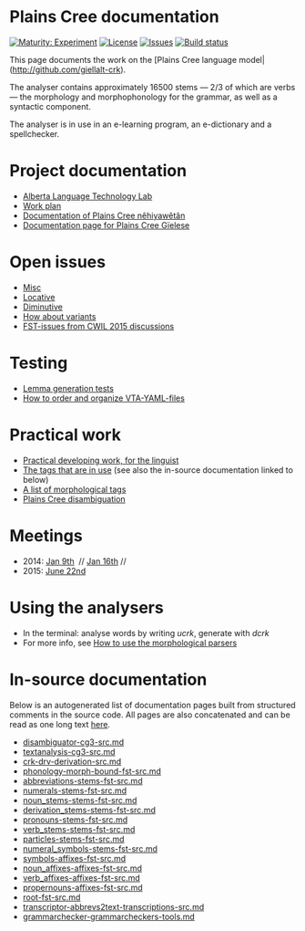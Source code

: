 # Plains Cree documentation

[![Maturity: Experiment](https://img.shields.io/badge/Maturity-Experiment-black.svg)](https://giellalt.github.io/MaturityClassification.html)
[![License](https://img.shields.io/github/license/giellalt/lang-crk)](https://raw.githubusercontent.com/giellalt/lang-crk/main/LICENSE)
[![Issues](https://img.shields.io/github/issues/giellalt/lang-crk)](https://github.com/giellalt/lang-crk/issues)
[![Build status](https://github.com/giellalt/lang-crk/workflows/Speller%20CI+CD/badge.svg)](https://github.com/giellalt/lang-crk/actions)

This page documents the work on the [Plains Cree language model|(http://github.com/giellalt-crk). 

The analyser contains approximately 16500 stems — 2/3 of which are verbs —
the morphology and morphophonology for the grammar, as well
as a syntactic component.

The analyser is in use in an e-learning program, an e-dictionary
and a spellchecker.

# Project documentation

* [Alberta Language Technology Lab](http://altlab.artsrn.ualberta.ca/)
* [Work plan](WorkPlan.md)
* [Documentation of Plains Cree nêhiyawêtân](http://giellatekno.uit.no/ped/crkdoc/oahpa/crk-oahpa.html)
* [Documentation page for Plains Cree Gïelese](http://giellatekno.uit.no/ped/crkdoc/gielese/crk-gielese.html)

# Open issues
* [Misc](Notes.md)
* [Locative](locative.md)
* [Diminutive](diminutive.md)
* [How about variants](variation.md)
* [FST-issues from CWIL 2015 discussions](cwil2015_fst_notes.md)

# Testing
* [Lemma generation tests](LemmaGenerationTests.md)
* [How to order and organize VTA-YAML-files](VTA-YAML.md)

# Practical work
* [Practical developing work, for the linguist](developingwork.md)
* [The tags that are in use](https://github.com/giellalt/lang-crk/blob/develop/src/fst/root.lexc) (see also the in-source documentation linked to below)
* [A list of morphological tags](/lang/common/MorphologicalTags.html)
* [Plains Cree disambiguation](PlainsCreeDisambiguation.md)

# Meetings

- 2014: [Jan 9th](meetings/140110.md)  // [Jan 16th](meetings/140116.md) //
- 2015: [June 22nd](meetings/150622.md)

# Using the analysers

* In the terminal: analyse words by writing *ucrk*, generate with *dcrk*
* For more info, see [How to use the morphological parsers](/tools/docu-sme-manual.html)

# In-source documentation

Below is an autogenerated list of documentation pages built from structured comments in the source code. All pages are also concatenated and can be read as one long text [here](crk.md).
* [disambiguator-cg3-src.md](disambiguator-cg3-src.md)
* [textanalysis-cg3-src.md](textanalysis-cg3-src.md)
* [crk-drv-derivation-src.md](crk-drv-derivation-src.md)
* [phonology-morph-bound-fst-src.md](phonology-morph-bound-fst-src.md)
* [abbreviations-stems-fst-src.md](abbreviations-stems-fst-src.md)
* [numerals-stems-fst-src.md](numerals-stems-fst-src.md)
* [noun_stems-stems-fst-src.md](noun_stems-stems-fst-src.md)
* [derivation_stems-stems-fst-src.md](derivation_stems-stems-fst-src.md)
* [pronouns-stems-fst-src.md](pronouns-stems-fst-src.md)
* [verb_stems-stems-fst-src.md](verb_stems-stems-fst-src.md)
* [particles-stems-fst-src.md](particles-stems-fst-src.md)
* [numeral_symbols-stems-fst-src.md](numeral_symbols-stems-fst-src.md)
* [symbols-affixes-fst-src.md](symbols-affixes-fst-src.md)
* [noun_affixes-affixes-fst-src.md](noun_affixes-affixes-fst-src.md)
* [verb_affixes-affixes-fst-src.md](verb_affixes-affixes-fst-src.md)
* [propernouns-affixes-fst-src.md](propernouns-affixes-fst-src.md)
* [root-fst-src.md](root-fst-src.md)
* [transcriptor-abbrevs2text-transcriptions-src.md](transcriptor-abbrevs2text-transcriptions-src.md)
* [grammarchecker-grammarcheckers-tools.md](grammarchecker-grammarcheckers-tools.md)
